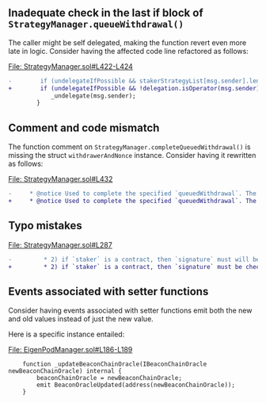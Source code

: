 ## Inadequate check in the last if block of `StrategyManager.queueWithdrawal()`
The caller might be self delegated, making the function revert even more late in logic. Consider having the affected code line refactored as follows:

[File: StrategyManager.sol#L422-L424](https://github.com/code-423n4/2023-04-eigenlayer/blob/main/src/contracts/core/StrategyManager.sol#L422-L424)

```diff
-        if (undelegateIfPossible && stakerStrategyList[msg.sender].length == 0) {
+        if (undelegateIfPossible && !delegation.isOperator(msg.sender) && stakerStrategyList[msg.sender].length == 0) {
            _undelegate(msg.sender);
        }
```

## Comment and code mismatch
The function comment on `StrategyManager.completeQueuedWithdrawal()` is missing the struct `withdrawerAndNonce` instance. Consider having it rewritten as follows:  

[File: StrategyManager.sol#L432](https://github.com/code-423n4/2023-04-eigenlayer/blob/main/src/contracts/core/StrategyManager.sol#L432) 

```diff
-     * @notice Used to complete the specified `queuedWithdrawal`. The function caller must match `queuedWithdrawal.withdrawer`
+     * @notice Used to complete the specified `queuedWithdrawal`. The function caller must match `queuedWithdrawal.withdrawerAndNonce.withdrawer`
```
## Typo mistakes
[File: StrategyManager.sol#L287](https://github.com/code-423n4/2023-04-eigenlayer/blob/main/src/contracts/core/StrategyManager.sol#L287)

```diff
-         * 2) if `staker` is a contract, then `signature` must will be checked according to EIP-1271
+         * 2) if `staker` is a contract, then `signature` must be checked according to EIP-1271
```
## Events associated with setter functions
Consider having events associated with setter functions emit both the new and old values instead of just the new value.

Here is a specific instance entailed:

[File: EigenPodManager.sol#L186-L189](https://github.com/code-423n4/2023-04-eigenlayer/blob/main/src/contracts/pods/EigenPodManager.sol#L186-L189)

```solidity
    function _updateBeaconChainOracle(IBeaconChainOracle newBeaconChainOracle) internal {
        beaconChainOracle = newBeaconChainOracle;
        emit BeaconOracleUpdated(address(newBeaconChainOracle));
    }
```